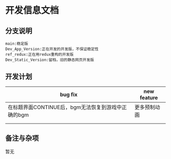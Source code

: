 # 开发信息文档

## 分支说明

```
main:稳定版
Dev_App_Version:正在开发的开发版，不保证稳定性
ref_redux:正在用redux重构的开发版
Dev_Static_Version:留档，旧的静态网页开发版
```

## 开发计划

| bug fix                                            | new feature  |
| -------------------------------------------------- | ------------ |
| 在标题界面CONTINUE后，bgm无法恢复到游戏中正确的bgm | 更多预制动画 |
|                                                    |              |
|                                                    |              |

## 备注与杂项

暂无

